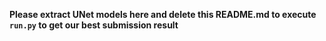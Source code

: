 **Please extract UNet models here and delete this README.md to execute `run.py` to get our best submission result**
